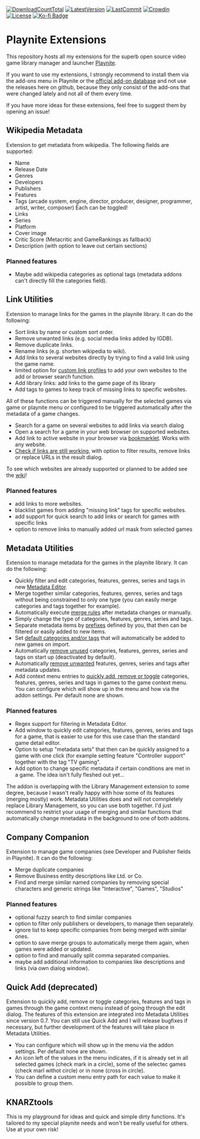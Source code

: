 [![DownloadCountTotal](https://img.shields.io/github/downloads/HerrKnarz/Playnite-Extensions/total?style=flat)](https://github.com/HerrKnarz/Playnite-Extensions/archive/refs/heads/master.zip)
[![LatestVersion](https://img.shields.io/github/v/release/HerrKnarz/Playnite-Extensions?include_prereleases&style=flat)](https://github.com/HerrKnarz/Playnite-Extensions/releases)
[![LastCommit](https://img.shields.io/github/last-commit/HerrKnarz/Playnite-Extensions?style=flat)](https://github.com/HerrKnarz/Playnite-Extensions/commits/master)
[![Crowdin](https://badges.crowdin.net/playnite-extension-linkutiliti/localized.svg)](https://crowdin.com/project/playnite-extension-linkutiliti)
[![License](https://img.shields.io/github/license/HerrKnarz/Playnite-Extensions?style=flat)](https://github.com/HerrKnarz/Playnite-Extensions/blob/master/LICENSE.txt)
[![Ko-fi Badge](https://img.shields.io/badge/Tip%20on%20Ko--fi-F16061)](https://ko-fi.com/herrknarz)

# Playnite Extensions

This repository hosts all my extensions for the superb open source video game library manager and launcher [Playnite](http://playnite.link/).

If you want to use my extensions, I strongly recommend to install them via the add-ons menu in Playnite or the [official add-on database](https://playnite.link/addons.html) and not use the releases here on github, because they only consist of the add-ons that were changed lately and not all of them every time. 

If you have more ideas for these extensions, feel free to suggest them by opening an issue!

## Wikipedia Metadata

Extension to get metadata from wikipedia. The following fields are supported:

- Name
- Release Date
- Genres
- Developers
- Publishers
- Features
- Tags (arcade system, engine, director, producer, designer, programmer, artist, writer, composer) Each can be toggled!
- Links
- Series
- Platform
- Cover image
- Critic Score (Metacritic and GameRankings as fallback)
- Description (with option to leave out certain sections)

### Planned features
- Maybe add wikipedia categories as optional tags (metadata addons can't directly fill the categories field).

## Link Utilities

Extension to manage links for the games in the playnite library. It can do the following:

- Sort links by name or custom sort order.
- Remove unwanted links (e.g. social media links added by IGDB).
- Remove duplicate links.
- Rename links (e.g. shorten wikipedia to wiki).
- Add links to several websites directly by trying to find a valid link using the game name.
- limited option for [custom link profiles](https://github.com/HerrKnarz/Playnite-Extensions/wiki/Link-Utilities:-Supported-websites-for-add-&-search-function) to add your own websites to the add or browser search function.
- Add library links: add links to the game page of its library
- Add tags to games to keep track of missing links to specific websites.

All of these functions can be triggered manually for the selected games via game or playnite menu or configured to be triggered automatically after the metadata of a game changes.

- Search for a game on several websites to add links via search dialog
- Open a search for a game in your web browser on supported websites.
- Add link to active website in your browser via [bookmarklet](https://github.com/HerrKnarz/Playnite-Extensions/wiki/Link-Utilities:-URL-handler-and-bookmarklet). Works with any website.
- [Check if links are still working](https://github.com/HerrKnarz/Playnite-Extensions/wiki/Link-Utilities:-Check-links), with option to filter results, remove links or replace URLs in the result dialog.

To see which websites are already supported or planned to be added see the [wiki](https://github.com/HerrKnarz/Playnite-Extensions/wiki/Link-Utilities:-Supported-websites-for-add-&-search-function)!

### Planned features
- add links to more websites.
- blacklist games from adding "missing link" tags for specific websites.
- add support for quick search to add links or search for games with specific links
- option to remove links to manually added url mask from selected games 

## Metadata Utilities

Extension to manage metadata for the games in the playnite library. It can do the following:

- Quickly filter and edit categories, features, genres, series and tags in new [Metadata Editor](https://github.com/HerrKnarz/Playnite-Extensions/wiki/Metadata-Utilities:-Metadata-Editor).
- Merge together similar categories, features, genres, series and tags without being constrained to only one type (you can easily merge categories and tags together for example).
- Automatically execute [merge rules](https://github.com/HerrKnarz/Playnite-Extensions/wiki/Metadata-Utilities:-Merge-Rules) after metadata changes or manually.
- Simply change the type of categories, features, genres, series and tags.
- Separate metadata items by [prefixes](https://github.com/HerrKnarz/Playnite-Extensions/wiki/Metadata-Utilities:-Other-functionality#prefixes) defined by you, that then can be filtered or easily added to new items.
- Set [default categories and/or tags](https://github.com/HerrKnarz/Playnite-Extensions/wiki/Metadata-Utilities:-Other-functionality#adding-default-categoriestags) that will automatically be added to new games on import.
- Automatically [remove unused](https://github.com/HerrKnarz/Playnite-Extensions/wiki/Metadata-Utilities:-Other-functionality#removing-unused-metadata) categories, features, genres, series and tags on start up (deactivated by default).
- Automatically [remove unwanted](https://github.com/HerrKnarz/Playnite-Extensions/wiki/Metadata-Utilities:-Other-functionality#removing-unwanted-metadata) features, genres, series and tags after metadata updates.
- Add context menu entries to [quickly add, remove or toggle](https://github.com/HerrKnarz/Playnite-Extensions/wiki/Metadata-Utilities:-Quick-Add) categories, features, genres, series and tags in games to the game context menu. You can configure which will show up in the menu and how via the addon settings. Per default none are shown.

### Planned features
- Regex support for filtering in Metadata Editor.
- Add window to quickly edit categories, features, genres, series and tags for a game, that is easier to use for this use case than the standard game detail editor.
- Option to setup "metadata sets" that then can be quickly assigned to a game with one click (for example setting feature "Controller support" together with the tag "TV gaming".
- Add option to change specific metadata if certain conditions are met in a game. The idea isn't fully fleshed out yet...

The addon is overlapping with the Library Management extension to some degree, because I wasn't really happy with how some of its features (merging mostly) work. Metadata Utilities does and will not comnpletely replace Library Management, so you can use both together. I'd just recommend to restrict your usage of merging and similar functions that automatically change mnetadata in the background to one of both addons.

## Company Companion

Extension to manage game companies (see Developer and Publisher fields in Playnite). It can do the following:

- Merge duplicate companies
- Remove Business entity descriptions like Ltd. or Co.
- Find and merge similar named companies by removing special characters and generic strings like "Interactive", "Games", "Studios"

### Planned features
- optional fuzzy search to find similar companies
- option to filter only publishers or developers, to manage then separately.
- ignore list to keep specific companies from being merged with similar ones.
- option to save merge groups to automatically merge them again, when games were added or updated.
- option to find and manually split comma separated companies.
- maybe add additional information to companies like descriptions and links (via own dialog window).

## Quick Add (deprecated)

Extension to quickly add, remove or toggle categories, features and tags in games through the game context menu instead of going through the edit dialog. The features of this extension are integrated into Metadata Utilities since version 0.7. You can still use Quick Add and I will release bugfixes if necessary, but further development of the features will take place in Metadata Utilities.

- You can configure which will show up in the menu via the addon settings. Per default none are shown.
- An icon left of the values in the menu indicates, if it is already set in all selected games (check mark in a circle), some of the selectec games (check marl withot circle) or in none (cross in circle).
- You can define a custom menu entry path for each value to make it possible to group them.

## KNARZtools

This is my playground for ideas and quick and simple dirty functions. It's tailored to my special playnite needs and won't be really useful for others. Use at your own risk!

